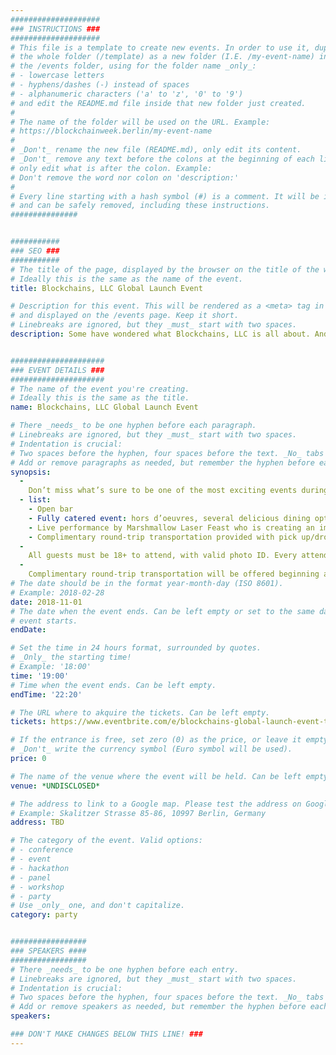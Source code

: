 ```yaml
---
####################
### INSTRUCTIONS ###
####################
# This file is a template to create new events. In order to use it, duplicate
# the whole folder (/template) as a new folder (I.E. /my-event-name) inside of
# the /events folder, using for the folder name _only_:
# - lowercase letters
# - hyphens/dashes (-) instead of spaces
# - alphanumeric characters ('a' to 'z', '0' to '9')
# and edit the README.md file inside that new folder just created.
#
# The name of the folder will be used on the URL. Example:
# https://blockchainweek.berlin/my-event-name
#
# _Don't_ rename the new file (README.md), only edit its content.
# _Don't_ remove any text before the colons at the beginning of each line,
# only edit what is after the colon. Example:
# Don't remove the word nor colon on 'description:'
#
# Every line starting with a hash symbol (#) is a comment. It will be ignored
# and can be safely removed, including these instructions.
###############


###########
### SEO ###
###########
# The title of the page, displayed by the browser on the title of the window.
# Ideally this is the same as the name of the event.
title: Blockchains, LLC Global Launch Event

# Description for this event. This will be rendered as a <meta> tag in the HTML,
# and displayed on the /events page. Keep it short.
# Linebreaks are ignored, but they _must_ start with two spaces.
description: Some have wondered what Blockchains, LLC is all about. And on November 1st, all will be know! Join us in Prague to celebrate our global launch and be the first to hear details on how we plan to leverage blockchain technology to change the world for the better.


#####################
### EVENT DETAILS ###
#####################
# The name of the event you're creating.
# Ideally this is the same as the title.
name: Blockchains, LLC Global Launch Event

# There _needs_ to be one hyphen before each paragraph.
# Linebreaks are ignored, but they _must_ start with two spaces.
# Indentation is crucial:
# Two spaces before the hyphen, four spaces before the text. _No_ tabs allowed.
# Add or remove paragraphs as needed, but remember the hyphen before each entry.
synopsis:
  -
    Don’t miss what’s sure to be one of the most exciting events during Prague Blockchain Week — including groundbreaking news from Blockchains, LLC founder, Jeffrey Berns.
  - list:  
    - Open bar
    - Fully catered event: hors d’oeuvres, several delicious dining options, dessert
    - Live performance by Marshmallow Laser Feast who is creating an immersive digital experience of the Ethereum blockchain.
    - Complimentary round-trip transportation provided with pick up/drop off sites at Prague Congress Centre and Corinthia Hotel.
  -  
    All guests must be 18+ to attend, with valid photo ID. Every attendee must register individually as there will be a strict guest list. Tickets are nontransferable.
  - 
    Complimentary round-trip transportation will be offered beginning at 6:30 p.m. Pickup and drop-off will be offered at both the Prague Congress Centre and the Corinthia Hotel.
# The date should be in the format year-month-day (ISO 8601).
# Example: 2018-02-28
date: 2018-11-01
# The date when the event ends. Can be left empty or set to the same day the
# event starts.
endDate: 

# Set the time in 24 hours format, surrounded by quotes.
# _Only_ the starting time!
# Example: '18:00'
time: '19:00'
# Time when the event ends. Can be left empty.
endTime: '22:20'

# The URL where to akquire the tickets. Can be left empty.
tickets: https://www.eventbrite.com/e/blockchains-global-launch-event-tickets-51228143757

# If the entrance is free, set zero (0) as the price, or leave it empty.
# _Don't_ write the currency symbol (Euro symbol will be used).
price: 0

# The name of the venue where the event will be held. Can be left empty.
venue: *UNDISCLOSED*

# The address to link to a Google map. Please test the address on Google Maps.
# Example: Skalitzer Strasse 85-86, 10997 Berlin, Germany
address: TBD

# The category of the event. Valid options:
# - conference
# - event
# - hackathon
# - panel
# - workshop
# - party
# Use _only_ one, and don't capitalize.
category: party


#################
### SPEAKERS ####
#################
# There _needs_ to be one hyphen before each entry.
# Linebreaks are ignored, but they _must_ start with two spaces.
# Indentation is crucial:
# Two spaces before the hyphen, four spaces before the text. _No_ tabs allowed.
# Add or remove speakers as needed, but remember the hyphen before each entry.
speakers:

### DON'T MAKE CHANGES BELOW THIS LINE! ###
---
```

<!-- ### DON'T MAKE CHANGES BELOW THIS LINE! ### -->

<Event-Content/>
